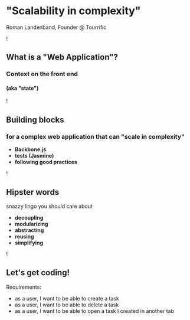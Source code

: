 "Scalability in complexity"
===
Roman Landenband, Founder @ Tourrific

!

What is a "Web Application"?
---
### Context on the front end
#### (aka "state")

!

Building blocks
---

### for a complex web application that can "scale in complexity"

* **Backbone.js**
* **tests (Jasmine)**
* **following good practices**

!

Hipster words
---

snazzy lingo you should care about

* **decoupling**
* **modularizing**
* **abstracting**
* **reusing**
* **simplifying**

!

Let's get coding!
---

Requirements:

* as a user, I want to be able to create a task
* as a user, I want to be able to delete a task
* as a user, I want to be able to open a task I created in another tab
